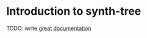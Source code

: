 # Introduction to synth-tree

TODO: write [great documentation](http://jacobian.org/writing/what-to-write/)
